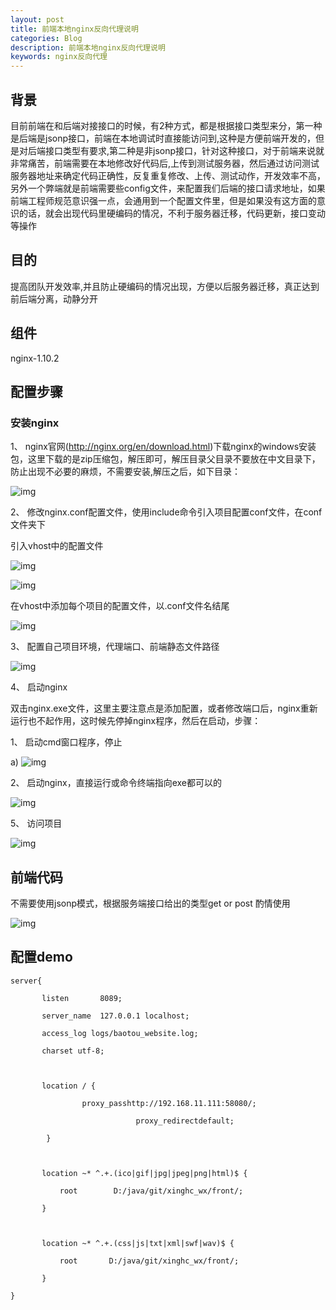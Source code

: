 ```yaml
---
layout: post
title: 前端本地nginx反向代理说明
categories: Blog
description: 前端本地nginx反向代理说明
keywords: nginx反向代理
---
```


## 背景

目前前端在和后端对接接口的时候，有2种方式，都是根据接口类型来分，第一种是后端是jsonp接口，前端在本地调试时直接能访问到,这种是方便前端开发的，但是对后端接口类型有要求,第二种是非jsonp接口，针对这种接口，对于前端来说就非常痛苦，前端需要在本地修改好代码后,上传到测试服务器，然后通过访问测试服务器地址来确定代码正确性，反复重复修改、上传、测试动作，开发效率不高，另外一个弊端就是前端需要些config文件，来配置我们后端的接口请求地址，如果前端工程师规范意识强一点，会通用到一个配置文件里，但是如果没有这方面的意识的话，就会出现代码里硬编码的情况，不利于服务器迁移，代码更新，接口变动等操作

## 目的

提高团队开发效率,并且防止硬编码的情况出现，方便以后服务器迁移，真正达到前后端分离，动静分开

## 组件

nginx-1.10.2

## 配置步骤

### 安装nginx

1、 nginx官网(<http://nginx.org/en/download.html>)下载nginx的windows安装包，这里下载的是zip压缩包，解压即可，解压目录父目录不要放在中文目录下，防止出现不必要的麻烦，不需要安装,解压之后，如下目录：

![img](/images/blog/nginx-front-intruduce/clip_image002.jpg)

2、 修改nginx.conf配置文件，使用include命令引入项目配置conf文件，在conf文件夹下

 

引入vhost中的配置文件

![img](/images/blog/nginx-front-intruduce/clip_image003.png)

![img](/images/blog/nginx-front-intruduce/clip_image005.jpg)

在vhost中添加每个项目的配置文件，以.conf文件名结尾

![img](/images/blog/nginx-front-intruduce/clip_image007.jpg)

3、 配置自己项目环境，代理端口、前端静态文件路径

![img](/images/blog/nginx-front-intruduce/clip_image009.jpg)

4、 启动nginx

双击nginx.exe文件，这里主要注意点是添加配置，或者修改端口后，nginx重新运行也不起作用，这时候先停掉nginx程序，然后在启动，步骤：

1、 启动cmd窗口程序，停止

a)     ![img](/images/blog/nginx-front-intruduce/clip_image010.png)

2、 启动nginx，直接运行或命令终端指向exe都可以的

![img](/images/blog/nginx-front-intruduce/clip_image011.png)

5、 访问项目

![img](/images/blog/nginx-front-intruduce/clip_image013.jpg)

 

## 前端代码

不需要使用jsonp模式，根据服务端接口给出的类型get or post 酌情使用

![img](/images/blog/nginx-front-intruduce/clip_image015.jpg)

 

## 配置demo

```shell
server{

       listen       8089;

       server_name  127.0.0.1 localhost;

       access_log logs/baotou_website.log;

       charset utf-8;

       

       location / {

                proxy_passhttp://192.168.11.111:58080/;

                            proxy_redirectdefault;

        }

 

       location ~* ^.+.(ico|gif|jpg|jpeg|png|html)$ {

           root        D:/java/git/xinghc_wx/front/;

       }

 

       location ~* ^.+.(css|js|txt|xml|swf|wav)$ {

           root       D:/java/git/xinghc_wx/front/;

       }

}
```

